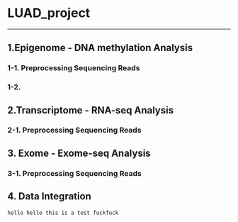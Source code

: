 # LUAD_project

---
## 1.Epigenome - DNA methylation Analysis

### 1-1. Preprocessing Sequencing Reads

### 1-2. 


## 2.Transcriptome - RNA-seq Analysis

### 2-1. Preprocessing Sequencing Reads


## 3. Exome - Exome-seq Analysis

### 3-1. Preprocessing Sequencing Reads

## 4. Data Integration

```
hello hello this is a test fuckfuck
```
